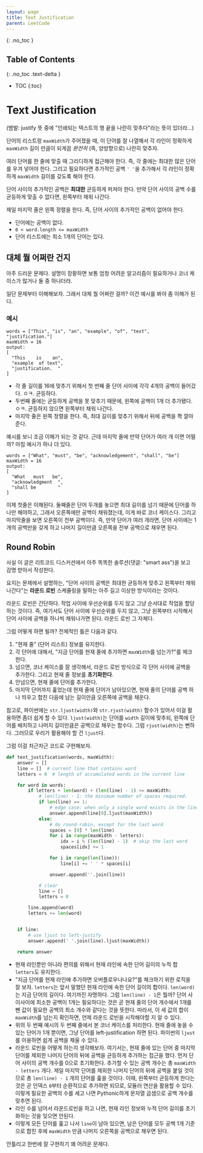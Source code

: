 ```yaml
---
layout: page
title: Text Justification
parent: LeetCode
---
```


{: .no_toc }
## Table of Contents
{: .no_toc .text-delta }
- TOC
{:toc}

# Text Justification
 (뱀발: justify 뜻 중에 "인쇄되는 텍스트의 행 끝을 나란히 맞추다"라는
 뜻이 있더라...)

 단어의 리스트랑 `maxWidth`가 주어졌을 때, 이 단어를 잘 나열해서 각
 라인이 정확하게 `maxWidth` 길이 만큼이 되게끔 *완전히* (즉,
 양방향으로) 나란히 맞추자.

 여러 단어를 한 줄에 맞출 때 그리디하게 접근해야 한다. 즉, 각 줄에는
 최대한 많은 단어를 우겨 넣어야 한다. 그리고 필요하다면 추가적인 공백
 `' '`을 추가해서 각 라인이 정확하게 `maxWidth` 길이를 갖도록 해야
 한다.

 단어 사이의 추가적인 공백은 **최대한** 균등하게 퍼져야 한다. 만약
 단어 사이의 공백 수를 균등하게 맞출 수 없다면, 왼쪽부터 채워 나간다.

 제일 마지막 줄은 왼쪽 정렬을 한다. 즉, 단어 사이의 추가적인 공백이
 없어야 한다.

 - 단어에는 공백이 없다.
 - `0 < word.length <= maxWidth`
 - 단어 리스트에는 최소 1개의 단어는 있다.

## 대체 뭘 어쩌란 건지
 아주 드러운 문제다. 설명이 장황하면 보통 엄청 어려운 알고리즘이
 필요하거나 코너 케이스가 많거나 둘 중 하나더라.

 일단 문제부터 이해해보자. 그래서 대체 뭘 어쩌란 걸까? 이건 예시를
 봐야 좀 이해가 된다.

### 예시

```
words = ["This", "is", "an", "example", "of", "text", "justification."]
maxWidth = 16
output:
[
  "This    is    an",
  "example  of text",
  "justification.  "
]
```

 - 각 줄 길이를 16에 맞추기 위해서 첫 번째 줄 단어 사이에 각각 4개의
   공백이 들어갔다. ㅇㅋ. 균등하다.
 - 두번째 줄에는 균등하게 공백을 못 맞추기 때문에, 왼쪽에 공백이 1개
   더 추가됐다. ㅇㅋ. 균등하지 않으면 왼쪽부터 채워 나간다.
 - 마지막 줄은 왼쪽 정렬을 한다. 즉, 최대 길이를 맞추기 위해서 뒤에
   공백을 쫙 깔아준다.

 예시를 보니 조금 이해가 되는 것 같다. 근데 마지막 줄에 만약 단어가
 여러 개 이면 어떨까? 마침 예시가 하나 더 있다.

```
words = ["What", "must", "be", "acknowledgement", "shall", "be"]
maxWidth = 16
output:
[
  "What   must   be",
  "acknowledgment  ",
  "shall be        "
]
```

 이제 첫줄은 이해된다. 둘째줄은 단어 두개를 놓으면 최대 길이를 넘기
 때문에 단어를 하나만 해야하고, 그래서 오른쪽에만 공백이 채워졌는데,
 이게 바로 코너 케이스다. 그리고 마지막줄을 보면 오른쪽이 전부
 공백이다. 즉, 만약 단어가 여러 개라면, 단어 사이에는 1개의 공백만을
 갖게 하고 나머지 길이만큼 오른쪽을 전부 공백으로 채우면 된다.

## Round Robin
 사실 이 글은 리트코드 디스커션에서 아주 똑똑한 솔루션(댓글: "smart
 ass")을 보고 감명 받아서 작성한다.

 요지는 문제에서 설명하는, "단어 사이의 공백은 최대한 균등하게 맞추고
 왼쪽부터 채워나간다"는 **라운드 로빈** 스케쥴링을 말하는 아주 길고
 이상한 방식이라는 것이다.

 라운드 로빈은 간단하다. 작업 사이에 우선순위를 두지 않고 그냥
 순서대로 작업을 할당하는 것이다. 즉, 여기서도 단어 사이에 우선순위를
 두지 않고, 그냥 왼쪽부터 시작해서 단어 사이에 공백을 하나씩
 채워나가면 된다. 라운드 로빈 그 자체다.

 그럼 어떻게 하면 될까? 전체적인 틀은 다음과 같다.
 1. "현재 줄" (단어 리스트) 정보를 유지한다.
 2. 각 단어에 대해서, "지금 단어를 현재 줄에 추가하면 `maxWidth`를
    넘는가?"를 체크한다.
 3. 넘으면, 코너 케이스를 잘 생각해서, 라운드 로빈 방식으로 각 단어
    사이에 공백을 추가한다. 그리고 현재 줄 정보를 **초기화한다**.
 4. 안넘으면, 현재 줄에 단어를 추가한다.
 5. 마지막 단어까지 훑었는데 현재 줄에 단어가 남아있으면, 현재 줄의
    단어를 공백 하나 띄우고 합친 다음에 남는 길이만큼 오른쪽에 공백을
    채운다.

 참고로, 파이썬에는 `str.ljust(width)`와 `str.rjust(width)` 함수가
 있어서 이걸 활용하면 좀더 쉽게 할 수 있다. `ljust(width)`는 단어를
 `width` 길이에 맞추되, 왼쪽에 단어를 배치하고 나머지 길이만큼은
 공백으로 채우는 함수다. 그럼 `rjust(width)`는 뻔하다. 그러므로 우리가
 활용해야 할 건 `ljust`다.

 그럼 이걸 차근차근 코드로 구현해보자.

```python
def text_justification(words, maxWidth):
    answer = []
    line = []  # current line that contains word
    letters = 0  # length of accumulated words in the current line

    for word in words:
        if letters + len(word) + (len(line) - 1) >= maxWidth:
            # len(line) - 1: the minimum number of spaces required.
            if len(line) == 1:
                # edge case: when only a single word exists in the line
                answer.append(line[0].ljust(maxWidth))
            else:
                # do round-robin, except for the last word
                spaces = [0] * len(line)
                for i in range(maxWidth - letters):
                    idx = i % (len(line) - 1)  # skip the last word
                    spaces[idx] += 1

                for i in range(len(line)):
                    line[i] += ' ' * spaces[i]

                answer.append(''.join(line))

            # clear
            line = []
            letters = 0

        line.append(word)
        letters += len(word)


    if line:
        # use ljust to left-justify
        answer.append(' '.join(line).ljust(maxWidth))

    return answer
```

 - 현재 라인뿐만 아니라 편의를 위해서 현재 라인에 속한 단어 길이의
   누적 합 `letters`도 유지한다.
 - "지금 단어를 현재 라인에 추가하면 오버플로우나나요?"를 체크하기
   위한 로직을 잘 보자. `letters`는 앞서 말했던 현재 라인에 속한 단어
   길이의 합이다. `len(word)`는 지금 단어의 길이다. 여기까진
   자명하다. 그럼 `len(line) - 1`은 뭘까? 단어 사이사이에 최소한
   공백이 1개는 필요하다는 것은 곧 현재 줄의 단어 개수에서 1개를 뺀
   값이 필요한 공백의 최소 개수와 같다는 것을 뜻한다. 따라서, 이 세
   값의 합이 `maxWidth`를 넘는지 확인하면, 언제 라운드 로빈을
   시작해야할 지 알 수 있다.
 - 위의 두 번째 예시의 두 번째 줄에서 본 코너 케이스를 처리한다. 현재
   줄에 놓을 수 있는 단어가 1개 뿐이면, 그냥 단어를 left-justification
   하면 된다. 파이썬의 `ljust`를 이용하면 쉽게 공백을 채울 수 있다.
 - 라운드 로빈을 어떻게 하는지 생각해보자. 여기서는, 현재 줄에 있는
   단어 중 마지막 단어를 제외한 나머지 단어의 뒤에 공백을 균등하게
   추가하는 접근을 했다. 먼저 단어 사이의 공백 개수를 0으로
   초기화한다. 추가할 수 있는 공백 개수는 총 `maxWidth - letters`
   개다. 제일 마지막 단어를 제외한 나머지 단어의 뒤에 공백을 붙일
   것이므로 총 `len(line) - 1` 개의 단어를 훑을 것이다. 이때, 왼쪽부터
   균등하게 한다는 것은 곧 인덱스 `0`부터 순환적으로 추가하면 되므로,
   모듈러 연산을 활용할 수 있다. 이렇게 필요한 공백의 수를 세고 나면
   Pythonic하게 문자열 곱셈으로 공백 개수를 맞추면 된다.
 - 라인 수를 넘어서 라운드로빈을 하고 나면, 현재 라인 정보와 누적 단어
   길이를 초기화하는 것을 잊으면 안된다.
 - 이렇게 모든 단어를 훑고 나서 `line`이 남아 있으면, 남은 단어를 모두
   공백 1개 기준으로 합친 후에 `maxWidth` 만큼 나머지 오른쪽을
   공백으로 채우면 된다.

 안틀리고 한번에 잘 구현하기 꽤 어려운 문제다.
